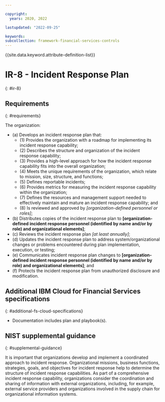 ```yaml
---

copyright:
  years: 2020, 2022

lastupdated: "2022-09-25"

keywords: 
subcollection: framework-financial-services-controls
---
```


{{site.data.keyword.attribute-definition-list}}

         
# IR-8 - Incident Response Plan
{: #ir-8}

## Requirements
{: #requirements}

The organization:

- (a) Develops an incident response plan that:
    - (1) Provides the organization with a roadmap for implementing its incident response capability;
    - (2) Describes the structure and organization of the incident response capability;
    - (3) Provides a high-level approach for how the incident response capability fits into the overall organization;
    - (4) Meets the unique requirements of the organization, which relate to mission, size, structure, and functions;
    - (5) Defines reportable incidents;
    - (6) Provides metrics for measuring the incident response capability within the organization;
    - (7) Defines the resources and management support needed to effectively maintain and mature an incident response capability; and
    - (8) Is reviewed and approved by _[organization-defined personnel or roles]_;
- (b) Distributes copies of the incident response plan to __[organization-defined incident response personnel (identified by name and/or by role) and organizational elements]__;
- (c) Reviews the incident response plan _[at least annually]_;
- (d) Updates the incident response plan to address system/organizational changes or problems encountered during plan implementation, execution, or testing;
- (e) Communicates incident response plan changes to __[organization-defined incident response personnel (identified by name and/or by role) and organizational elements]__; and
- (f) Protects the incident response plan from unauthorized disclosure and modification.

## Additional IBM Cloud for Financial Services specifications
{: #additional-fs-cloud-specifications}

- Documentation includes plan and playbook(s).

## NIST supplemental guidance
{: #supplemental-guidance}

It is important that organizations develop and implement a coordinated approach to incident response. Organizational missions, business functions, strategies, goals, and objectives for incident response help to determine the structure of incident response capabilities. As part of a comprehensive incident response capability, organizations consider the coordination and sharing of information with external organizations, including, for example, external service providers and organizations involved in the supply chain for organizational information systems.



